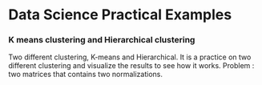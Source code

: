 # Data Science Practical Examples

### K means clustering and Hierarchical clustering

Two different clustering, K-means and Hierarchical.
It is a practice on two different clustering and visualize the results to see how it works.
Problem : two matrices that contains two normalizations.
